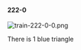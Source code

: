 #### 222-0
![train-222-0-0.png](https://github.com/lil-lab/nlvr/raw/master/nlvr/train/images/53/train-222-0-0.png "train-222-0-0.png")

There is 1 blue triangle